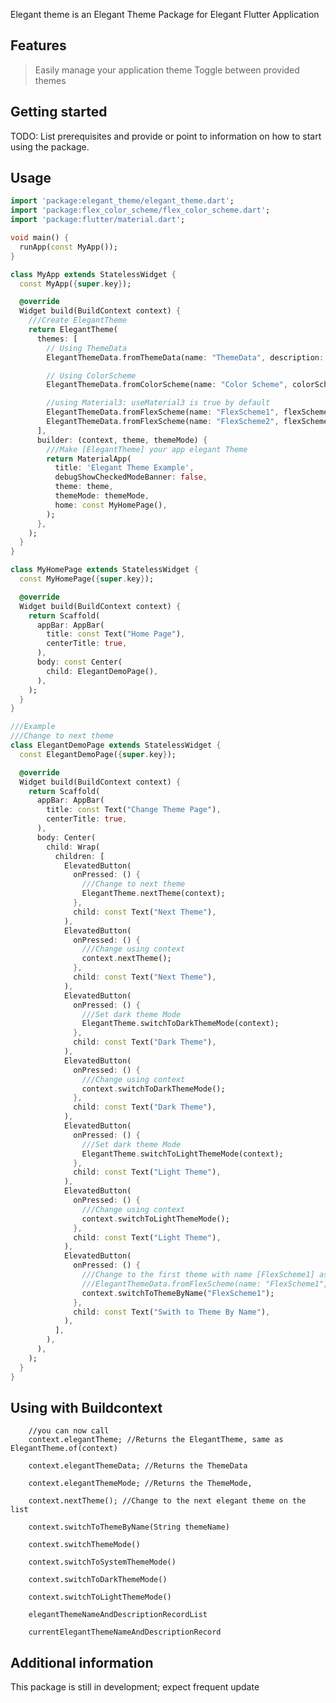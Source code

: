 <!--
This README describes the package. If you publish this package to pub.dev,
this README's contents appear on the landing page for your package.

For information about how to write a good package README, see the guide for
[writing package pages](https://dart.dev/guides/libraries/writing-package-pages).

For general information about developing packages, see the Dart guide for
[creating packages](https://dart.dev/guides/libraries/create-library-packages)
and the Flutter guide for
[developing packages and plugins](https://flutter.dev/developing-packages).
-->

Elegant theme is an Elegant Theme Package for Elegant Flutter Application

## Features

> Easily manage your application theme
> Toggle between provided themes

## Getting started

TODO: List prerequisites and provide or point to information on how to
start using the package.

## Usage

```dart
import 'package:elegant_theme/elegant_theme.dart';
import 'package:flex_color_scheme/flex_color_scheme.dart';
import 'package:flutter/material.dart';

void main() {
  runApp(const MyApp());
}

class MyApp extends StatelessWidget {
  const MyApp({super.key});

  @override
  Widget build(BuildContext context) {
    ///Create ElegantTheme
    return ElegantTheme(
      themes: [
        // Using ThemeData
        ElegantThemeData.fromThemeData(name: "ThemeData", description: "My Elegant ThemeData", light: ThemeData.light(), dark: ThemeData.light()),

        // Using ColorScheme
        ElegantThemeData.fromColorScheme(name: "Color Scheme", colorScheme: ColorScheme.fromSwatch()),

        //using Material3: useMaterial3 is true by default
        ElegantThemeData.fromFlexScheme(name: "FlexScheme1", flexScheme: FlexScheme.aquaBlue),
        ElegantThemeData.fromFlexScheme(name: "FlexScheme2", flexScheme: FlexScheme.aquaBlue, useMaterial3: true),
      ],
      builder: (context, theme, themeMode) {
        ///Make [ElegantTheme] your app elegant Theme
        return MaterialApp(
          title: 'Elegant Theme Example',
          debugShowCheckedModeBanner: false,
          theme: theme,
          themeMode: themeMode,
          home: const MyHomePage(),
        );
      },
    );
  }
}

class MyHomePage extends StatelessWidget {
  const MyHomePage({super.key});

  @override
  Widget build(BuildContext context) {
    return Scaffold(
      appBar: AppBar(
        title: const Text("Home Page"),
        centerTitle: true,
      ),
      body: const Center(
        child: ElegantDemoPage(),
      ),
    );
  }
}

///Example
///Change to next theme
class ElegantDemoPage extends StatelessWidget {
  const ElegantDemoPage({super.key});

  @override
  Widget build(BuildContext context) {
    return Scaffold(
      appBar: AppBar(
        title: const Text("Change Theme Page"),
        centerTitle: true,
      ),
      body: Center(
        child: Wrap(
          children: [
            ElevatedButton(
              onPressed: () {
                ///Change to next theme
                ElegantTheme.nextTheme(context);
              },
              child: const Text("Next Theme"),
            ),
            ElevatedButton(
              onPressed: () {
                ///Change using context
                context.nextTheme();
              },
              child: const Text("Next Theme"),
            ),
            ElevatedButton(
              onPressed: () {
                ///Set dark theme Mode
                ElegantTheme.switchToDarkThemeMode(context);
              },
              child: const Text("Dark Theme"),
            ),
            ElevatedButton(
              onPressed: () {
                ///Change using context
                context.switchToDarkThemeMode();
              },
              child: const Text("Dark Theme"),
            ),
            ElevatedButton(
              onPressed: () {
                ///Set dark theme Mode
                ElegantTheme.switchToLightThemeMode(context);
              },
              child: const Text("Light Theme"),
            ),
            ElevatedButton(
              onPressed: () {
                ///Change using context
                context.switchToLightThemeMode();
              },
              child: const Text("Light Theme"),
            ),
            ElevatedButton(
              onPressed: () {
                ///Change to the first theme with name [FlexScheme1] as declare in the constructor
                ///ElegantThemeData.fromFlexScheme(name: "FlexScheme1", flexScheme: FlexScheme.aquaBlue),
                context.switchToThemeByName("FlexScheme1");
              },
              child: const Text("Swith to Theme By Name"),
            ),
          ],
        ),
      ),
    );
  }
}

```

## Using with Buildcontext

```
	//you can now call 
	context.elegantTheme; //Returns the ElegantTheme, same as ElegantTheme.of(context)

	context.elegantThemeData; //Returns the ThemeData

	context.elegantThemeMode; //Returns the ThemeMode,

	context.nextTheme(); //Change to the next elegant theme on the list

	context.switchToThemeByName(String themeName)

	context.switchThemeMode()

	context.switchToSystemThemeMode()

	context.switchToDarkThemeMode()

	context.switchToLightThemeMode()

	elegantThemeNameAndDescriptionRecordList

	currentElegantThemeNameAndDescriptionRecord

```

## Additional information

This package is still in development; expect frequent update
